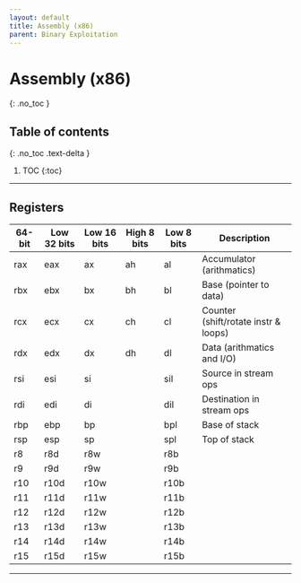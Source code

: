 ```yaml
---
layout: default
title: Assembly (x86)
parent: Binary Exploitation
---
```


# Assembly (x86)
{: .no_toc }

## Table of contents
{: .no_toc .text-delta }

1. TOC
{:toc}

---

## Registers

64-bit | Low 32 bits | Low 16 bits | High 8 bits | Low 8 bits | Description
--- | --- | --- | --- | --- | ---
rax | eax | ax | ah | al | Accumulator (arithmatics)
rbx | ebx | bx | bh | bl | Base (pointer to data)
rcx | ecx | cx | ch | cl | Counter (shift/rotate instr & loops)
rdx | edx | dx | dh | dl | Data (arithmatics and I/O)
rsi | esi | si | | sil | Source in stream ops
rdi | edi | di | | dil | Destination in stream ops
rbp | ebp | bp | | bpl | Base of stack
rsp | esp | sp | | spl | Top of stack
r8 | r8d | r8w | | r8b | 
r9 | r9d | r9w | | r9b | 
r10 | r10d | r10w | | r10b | 
r11 | r11d | r11w | | r11b | 
r12 | r12d | r12w | | r12b | 
r13 | r13d | r13w | | r13b | 
r14 | r14d | r14w | | r14b | 
r15 | r15d | r15w | | r15b | 

---
